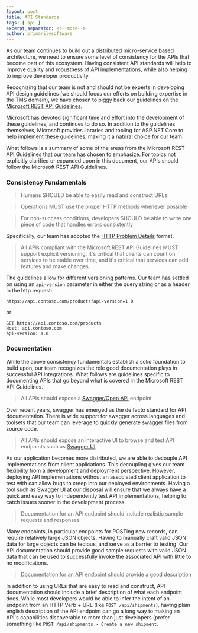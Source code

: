 ```yaml
---
layout: post
title: API Standards
tags: [ api ]
excerpt_separator: <!--more-->
author: primarilysoftware
---
```

As our team continues to build out a distributed micro-service based architecture, we need to ensure
some level of consistency for the APIs that become part of this ecosystem.  Having consistent API
standards will help to improve quality and robustness of API implementations, while also helping to
improve developer productivity.

<!--more-->

Recognizing that our team is not and should not be experts in developing API design guidelines (we 
should focus our efforts on building expertise in the TMS domain), we have chosen to piggy back our
guidelines on the [Microsoft REST API Guidelines](https://github.com/microsoft/api-guidelines/).

Microsoft has devoted [significant time and effort](https://developer.microsoft.com/en-us/office/blogs/rest-api-design-guidelines/)
into the development of these guidelines, and continues to do so.  In addition to the guidelines
themselves, Microsoft provides libraries and tooling for ASP.NET Core to help implement these guidelines,
making it a natural choice for our team.

What follows is a summary of some of the areas from the Microsoft REST API Guidelines that our team
has chosen to emphasize.  For topics not explicitly clarified or expanded upon in this document, our
APIs should follow the Microsoft REST API Guidelines.

### Consistency Fundamentals

> Humans SHOULD be able to easily read and construct URLs

> Operations MUST use the proper HTTP methods whenever possible

> For non-success conditions, developers SHOULD be able to write one piece of code that handles errors consistently

Specifically, our team has adopted the [HTTP Problem Details](https://tools.ietf.org/html/rfc7807) format.

> All APIs compliant with the Microsoft REST API Guidelines MUST support explicit versioning. It's critical that
> clients can count on services to be stable over time, and it's critical that services can add features and make
> changes.

The guidelines allow for different versioning patterns.  Our team has settled on using an `api-version` parameter
in either the query string or as a header in the http request:

```curl
https://api.contoso.com/products?api-version=1.0
```

or

```curl
GET https://api.contoso.com/products
Host: api.contoso.com
api-version: 1.0
```

### Documentation
While the above consistency fundamentals establish a solid foundation to build upon, our team recognizes
the role good documentation plays in successful API integrations.  What follows are guidelines specific
to documenting APIs that go beyond what is covered in the Microsoft REST API Guidelines.

> All APIs should expose a [Swagger/Open API](https://swagger.io/specification/) endpoint

Over recent years, swagger has emerged as the de facto standard for API documentation.  There is wide support
for swagger across languages and toolsets that our team can leverage to quickly generate swagger files
from source code.

> All APIs should expose an interactive UI to browse and test API endpoints such as
> [Swagger UI](https://swagger.io/tools/swagger-ui/)

As our application becomes more distributed, we are able to decouple API implementations from client applications.
This decoupling gives our team flexibility from a development and deployment perspective.  However, deploying API
implementations without an associated client application to test with can allow bugs to creep into our deployed
environments.  Having a tool such as Swagger UI at our disposal will ensure
that we always have a quick and easy way to independently test API implementations, helping to catch issues sooner
in the development process.

> Documentation for an API endpoint should include realistic sample requests and responses

Many endpoints, in particular endpoints for POSTing new records, can require relatively large JSON objects.
Having to manually craft valid JSON data for large objects can be tedious, and serve as a barrier to
testing.  Our API documentation should provide good sample requests with valid JSON data that can be used
to successfully invoke the associated API with little to no modifications.

> Documentation for an API endpoint should provide a good description

In addition to using URLs that are easy to read and construct, API documentation should
include a brief description of what each endpoint does.  While most developers would be able to
infer the intent of an endpoint from an HTTP Verb + URL (like `POST /api/shipments`), having plain english
description of the API endpoint can go a long way to making an API's capabilities discoverable to more
than just developers (prefer something like `POST /api/shipments - Create a new shipment`.
